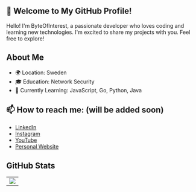 ## 👋 Welcome to My GitHub Profile!

Hello! I'm ByteOfInterest, a passionate developer who loves coding and learning new technologies. I'm excited to share my projects with you. Feel free to explore!

## About Me
- 🌍 Location: Sweden
- 🎓 Education: Network Security
- 🌱 Currently Learning: JavaScript, Go, Python, Java

## 📫 How to reach me: (will be added soon)
- [LinkedIn]() 
- [Instagram]()
- [YouTube]()
- [Personal Website]()

## GitHub Stats

<table>
    <tr>
        <td colspan="4" rowspan="4">
            <a href = "https://git.io/streak-stats">
        <img src="https://streak-stats.demolab.com?user=ByteOfInterest&theme=vue-dark">
            </a>
        </a>
        </td>
        </td>
    </tr>
</table>

<!--
**ByteOfInterest/ByteOfInterest** is a ✨ _special_ ✨ repository because its `README.md` (this file) appears on your GitHub profile.

Here are some ideas to get you started:

- 🔭 I’m currently working on ...
- 🌱 I’m currently learning ...
- 👯 I’m looking to collaborate on ...
- 🤔 I’m looking for help with ...
- 💬 Ask me about ...
- 📫 How to reach me: ...
- 😄 Pronouns: ...
- ⚡ Fun fact: ...
-->

